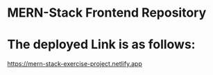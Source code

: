 # MERN-Stack Frontend Repository  
# The deployed Link is as follows: 
https://mern-stack-exercise-project.netlify.app

